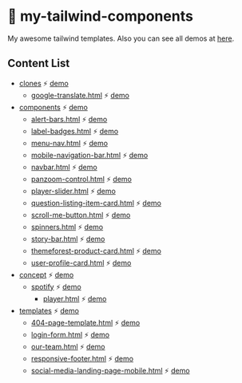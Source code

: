 # 🎉 my-tailwind-components

My awesome tailwind templates. Also you can see all demos at [here](https://egoistdeveloper.github.io/my-tailwind-components/).

## Content List

<!-- TABLE_START -->

- [clones](./src/clones) ⚡ [demo](https://egoistdeveloper.github.io/my-tailwind-components//./src/clones)
	- [google-translate.html](./src/clones/google-translate.html) ⚡ [demo](https://egoistdeveloper.github.io/my-tailwind-components//./src/clones/google-translate.html)
- [components](./src/components) ⚡ [demo](https://egoistdeveloper.github.io/my-tailwind-components//./src/components)
	- [alert-bars.html](./src/components/alert-bars.html) ⚡ [demo](https://egoistdeveloper.github.io/my-tailwind-components//./src/components/alert-bars.html)
	- [label-badges.html](./src/components/label-badges.html) ⚡ [demo](https://egoistdeveloper.github.io/my-tailwind-components//./src/components/label-badges.html)
	- [menu-nav.html](./src/components/menu-nav.html) ⚡ [demo](https://egoistdeveloper.github.io/my-tailwind-components//./src/components/menu-nav.html)
	- [mobile-navigation-bar.html](./src/components/mobile-navigation-bar.html) ⚡ [demo](https://egoistdeveloper.github.io/my-tailwind-components//./src/components/mobile-navigation-bar.html)
	- [navbar.html](./src/components/navbar.html) ⚡ [demo](https://egoistdeveloper.github.io/my-tailwind-components//./src/components/navbar.html)
	- [panzoom-control.html](./src/components/panzoom-control.html) ⚡ [demo](https://egoistdeveloper.github.io/my-tailwind-components//./src/components/panzoom-control.html)
	- [player-slider.html](./src/components/player-slider.html) ⚡ [demo](https://egoistdeveloper.github.io/my-tailwind-components//./src/components/player-slider.html)
	- [question-listing-item-card.html](./src/components/question-listing-item-card.html) ⚡ [demo](https://egoistdeveloper.github.io/my-tailwind-components//./src/components/question-listing-item-card.html)
	- [scroll-me-button.html](./src/components/scroll-me-button.html) ⚡ [demo](https://egoistdeveloper.github.io/my-tailwind-components//./src/components/scroll-me-button.html)
	- [spinners.html](./src/components/spinners.html) ⚡ [demo](https://egoistdeveloper.github.io/my-tailwind-components//./src/components/spinners.html)
	- [story-bar.html](./src/components/story-bar.html) ⚡ [demo](https://egoistdeveloper.github.io/my-tailwind-components//./src/components/story-bar.html)
	- [themeforest-product-card.html](./src/components/themeforest-product-card.html) ⚡ [demo](https://egoistdeveloper.github.io/my-tailwind-components//./src/components/themeforest-product-card.html)
	- [user-profile-card.html](./src/components/user-profile-card.html) ⚡ [demo](https://egoistdeveloper.github.io/my-tailwind-components//./src/components/user-profile-card.html)
- [concept](./src/concept) ⚡ [demo](https://egoistdeveloper.github.io/my-tailwind-components//./src/concept)
	- [spotify](./src/concept/spotify) ⚡ [demo](https://egoistdeveloper.github.io/my-tailwind-components//./src/concept/spotify)
		- [player.html](./src/concept/spotify/player.html) ⚡ [demo](https://egoistdeveloper.github.io/my-tailwind-components//./src/concept/spotify/player.html)
- [templates](./src/templates) ⚡ [demo](https://egoistdeveloper.github.io/my-tailwind-components//./src/templates)
	- [404-page-template.html](./src/templates/404-page-template.html) ⚡ [demo](https://egoistdeveloper.github.io/my-tailwind-components//./src/templates/404-page-template.html)
	- [login-form.html](./src/templates/login-form.html) ⚡ [demo](https://egoistdeveloper.github.io/my-tailwind-components//./src/templates/login-form.html)
	- [our-team.html](./src/templates/our-team.html) ⚡ [demo](https://egoistdeveloper.github.io/my-tailwind-components//./src/templates/our-team.html)
	- [responsive-footer.html](./src/templates/responsive-footer.html) ⚡ [demo](https://egoistdeveloper.github.io/my-tailwind-components//./src/templates/responsive-footer.html)
	- [social-media-landing-page-mobile.html](./src/templates/social-media-landing-page-mobile.html) ⚡ [demo](https://egoistdeveloper.github.io/my-tailwind-components//./src/templates/social-media-landing-page-mobile.html)
<!-- TABLE_END -->